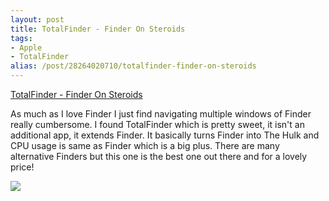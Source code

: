 ```yaml
---
layout: post
title: TotalFinder - Finder On Steroids
tags:
- Apple
- TotalFinder
alias: /post/28264020710/totalfinder-finder-on-steroids
---
```

[TotalFinder - Finder On Steroids](http://totalfinder.binaryage.com)

As much as I love Finder I just find navigating multiple windows of Finder really cumbersome. I found TotalFinder which is pretty sweet, it isn't an additional app, it extends Finder. It basically turns Finder into The Hulk and CPU usage is same as Finder which is a big plus. There are many alternative Finders but this one is the best one out there and for a lovely price!

![](http://static.tumblr.com/lf2jfef/zdmmaacdj/2.png)
